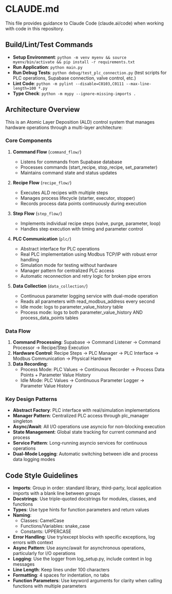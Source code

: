 # CLAUDE.md

This file provides guidance to Claude Code (claude.ai/code) when working with code in this repository.

## Build/Lint/Test Commands

- **Setup Environment**: `python -m venv myenv && source myenv/bin/activate && pip install -r requirements.txt`
- **Run Application**: `python main.py`
- **Run Debug Tests**: `python debug/test_plc_connection.py` (test scripts for PLC operations, Supabase connection, valve control, etc.)
- **Lint Code**: `python -m pylint --disable=C0103,C0111 --max-line-length=100 *.py`
- **Type Check**: `python -m mypy --ignore-missing-imports .`

## Architecture Overview

This is an Atomic Layer Deposition (ALD) control system that manages hardware operations through a multi-layer architecture:

### Core Components

1. **Command Flow** (`command_flow/`)
   - Listens for commands from Supabase database
   - Processes commands (start_recipe, stop_recipe, set_parameter)
   - Maintains command state and status updates

2. **Recipe Flow** (`recipe_flow/`)
   - Executes ALD recipes with multiple steps
   - Manages process lifecycle (starter, executor, stopper)
   - Records process data points continuously during execution

3. **Step Flow** (`step_flow/`)
   - Implements individual recipe steps (valve, purge, parameter, loop)
   - Handles step execution with timing and parameter control

4. **PLC Communication** (`plc/`)
   - Abstract interface for PLC operations
   - Real PLC implementation using Modbus TCP/IP with robust error handling
   - Simulation mode for testing without hardware
   - Manager pattern for centralized PLC access
   - Automatic reconnection and retry logic for broken pipe errors

5. **Data Collection** (`data_collection/`)
   - Continuous parameter logging service with dual-mode operation
   - Reads all parameters with read_modbus_address every second
   - Idle mode: logs to parameter_value_history table
   - Process mode: logs to both parameter_value_history AND process_data_points tables

### Data Flow

1. **Command Processing**: Supabase → Command Listener → Command Processor → Recipe/Step Execution
2. **Hardware Control**: Recipe Steps → PLC Manager → PLC Interface → Modbus Communication → Physical Hardware
3. **Data Recording**:
   - Process Mode: PLC Values → Continuous Recorder → Process Data Points + Parameter Value History
   - Idle Mode: PLC Values → Continuous Parameter Logger → Parameter Value History

### Key Design Patterns

- **Abstract Factory**: PLC interface with real/simulation implementations
- **Manager Pattern**: Centralized PLC access through plc_manager singleton
- **Async/Await**: All I/O operations use asyncio for non-blocking execution
- **State Management**: Global state tracking for current command and process
- **Service Pattern**: Long-running asyncio services for continuous operations
- **Dual-Mode Logging**: Automatic switching between idle and process data logging modes

## Code Style Guidelines

- **Imports**: Group in order: standard library, third-party, local application imports with a blank line between groups
- **Docstrings**: Use triple-quoted docstrings for modules, classes, and functions
- **Types**: Use type hints for function parameters and return values
- **Naming**:
  - Classes: CamelCase
  - Functions/Variables: snake_case
  - Constants: UPPERCASE
- **Error Handling**: Use try/except blocks with specific exceptions, log errors with context
- **Async Pattern**: Use async/await for asynchronous operations, particularly for I/O operations
- **Logging**: Use the logger from log_setup.py, include context in log messages
- **Line Length**: Keep lines under 100 characters
- **Formatting**: 4 spaces for indentation, no tabs
- **Function Parameters**: Use keyword arguments for clarity when calling functions with multiple parameters